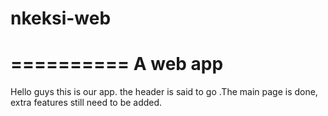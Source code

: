 # nkeksi-web
==========
A web app
==========

Hello guys this is our app.
the header is said to go .The main page is done, extra features still need to be added.
